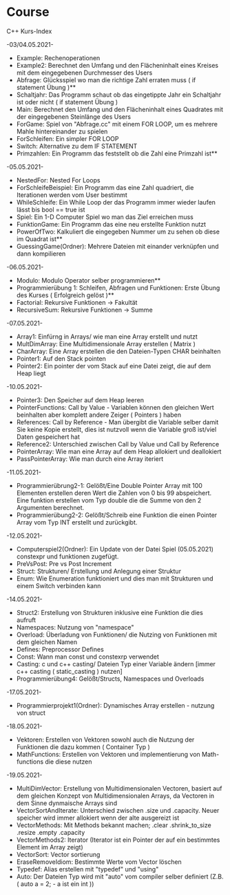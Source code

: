 # Course
C++ Kurs-Index


 -03/04.05.2021-

- Example: Rechenoperationen
- Example2: Berechnet den Umfang und den Flächeninhalt eines Kreises mit dem eingegebenen Durchmesser des Users 
- Abfrage: Glücksspiel wo man die richtige Zahl erraten muss ( if statement Übung )**
- Schaltjahr: Das Programm schaut ob das eingetippte Jahr ein Schaltjahr ist oder nicht ( if statement Übung )
- Main: Berechnet den Umfang und den Flächeninhalt eines Quadrates mit der eingegebenen Steinlänge des Users
- ForGame: Spiel von "Abfrage.cc" mit einem FOR LOOP, um es mehrere Mahle hintereinander zu spielen
- ForSchleifen: Ein simpler FOR LOOP
- Switch: Alternative zu dem IF STATEMENT
- Primzahlen: Ein Programm das feststellt ob die Zahl eine Primzahl ist**

 -05.05.2021-
 
 - NestedFor: Nested For Loops
 - ForSchleifeBeispiel: Ein Programm das eine Zahl quadriert, die Iterationen werden vom User bestimmt
 - WhileSchleife: Ein While Loop der das Programm immer wieder laufen lässt bis bool == true ist
 - Spiel: Ein 1-D Computer Spiel wo man das Ziel erreichen muss
 - FunktionGame: Ein Programm das eine neu erstellte Funktion nutzt
 - PowerOfTwo: Kalkuliert die eingegeben Nummer um zu sehen ob diese im Quadrat ist**
 - GuessingGame(Ordner): Mehrere Dateien mit einander verknüpfen und dann kompilieren

 -06.05.2021-
 
 - Modulo: Modulo Operator selber programmieren**
 - Programmierübung 1: Schleifen, Abfragen und Funktionen: Erste Übung des Kurses ( Erfolgreich gelöst )**
 - Factorial: Rekursive Funktionen -> Fakultät
 - RecursiveSum: Rekursive Funktionen -> Summe

 -07.05.2021-
 
 - Array1: Einfürng in Arrays/ wie man eine Array erstellt und nutzt
 - MultDimArray: Eine Multidimensionale Array erstellen ( Matrix ) 
 - CharArray: Eine Array erstellen die den Dateien-Typen CHAR beinhalten
 - Pointer1: Auf den Stack pointen
 - Pointer2: Ein pointer der vom Stack auf eine Datei zeigt, die auf dem Heap liegt

 -10.05.2021-
 
 - Pointer3: Den Speicher auf dem Heap leeren
 - PointerFunctions: Call by Value - Variablen können den gleichen Wert beinhalten aber komplett andere Zeiger ( Pointers ) haben
 - References: Call by Reference - Man übergibt die Variable selber damit Sie keine Kopie erstellt, dies ist nutzvoll wenn die Variable groß ist/viel Daten gespeichert hat
 - Reference2: Unterschied zwischen Call by Value und Call by Reference
 - PointerArray: Wie man eine Array auf dem Heap allokiert und deallokiert
 - PassPointerArray: Wie man durch eine Array iteriert 

 -11.05.2021-
 
 - Programmierübrung2-1: Gelößt/Eine Double Pointer Array mit 100 Elementen erstellen deren Wert die Zahlen von 0 bis 99 abspeichert. Eine funktion erstellen    vom Typ double die die Summe von den 2 Argumenten berechnet.
 - Programmierübung2-2: Gelößt/Schreib eine Funktion die einen Pointer Array vom Typ INT erstellt und zurückgibt.

 -12.05.2021- 
 
 - Computerspiel2(Ordner): Ein Update von der Datei Spiel (05.05.2021) constexpr und funktionen zugefügt.  
 - PreVsPost: Pre vs Post Increment
 - Struct: Strukturen/ Erstellung und Anlegung einer Struktur
 - Enum: Wie Enumeration funktioniert und dies man mit Strukturen und einem Switch verbinden kann

 -14.05.2021-
 
 - Struct2: Erstellung von Strukturen inklusive eine Funktion die dies aufruft
 - Namespaces: Nutzung von "namespace"
 - Overload: Überladung von Funktionen/ die Nutzing von Funktionen mit dem gleichen Namen
 - Defines: Preprocessor Defines
 - Const: Wann man const und constexrp verwendet
 - Casting: c und c++ casting/ Dateien Typ einer Variable ändern [immer c++ casting ( static_casting ) nutzen]
 - Programmierübung4: Gelößt/Structs, Namespaces und Overloads

 -17.05.2021-

 - Programmierprojekt1(Ordner): Dynamisches Array erstellen - nutzung von struct

 -18.05.2021-
 
 - Vektoren: Erstellen von Vektoren sowohl auch die Nutzung der Funktionen die dazu kommen ( Container Typ )
 - MathFunctions: Erstellen von Vektoren und implementierung von Math-functions die diese nutzen 

 -19.05.2021-
 
 - MultiDimVector: Erstellung von Multidimensionalen Vectoren, basiert auf dem gleichen Konzept von Multidimensionalen Arrays, da Vectoren in dem Sinne dynmaische Arrays sind
 - VectorSortAndIterate: Unterschied zwischen .size und .capacity. Neuer speicher wird immer allokiert wenn der alte ausgereizt ist
 - VectorMethods: Mit Methods bekannt machen; .clear .shrink_to_size .resize .empty .capacity
 - VectorMethods2: Iterator (Iterator ist ein Pointer der auf ein bestimmtes Element im Array zeigt)
 - VectorSort: Vector sortierung
 - EraseRemoveIdiom: Bestimmte Werte vom Vector löschen
 - Typedef: Alias erstellen mit "typedef" und "using"
 - Auto: Der Dateien Typ wird mit "auto" vom compiler selber definiert (Z.B. ( auto a = 2; - a ist ein int ))
